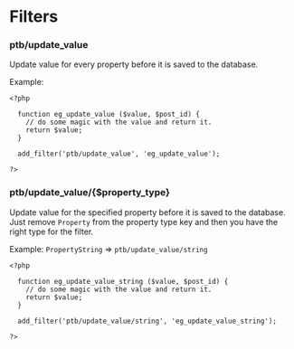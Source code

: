 # Filters

### ptb/update_value

Update value for every property before it is saved to the database.

Example:

```
<?php

  function eg_update_value ($value, $post_id) {
    // do some magic with the value and return it.
    return $value;
  }
  
  add_filter('ptb/update_value', 'eg_update_value');
  
?>
```

### ptb/update_value/{$property_type}

Update value for the specified property before it is saved to the database. Just remove `Property` from the property type key and then you have the right type for the filter.

Example: `PropertyString` => `ptb/update_value/string`

```
<?php

  function eg_update_value_string ($value, $post_id) {
    // do some magic with the value and return it.
    return $value;
  }

  add_filter('ptb/update_value/string', 'eg_update_value_string');

?>
```